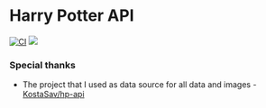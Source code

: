 # Harry Potter API

[![CI](https://github.com/diegodrf/HarryPotterApi/actions/workflows/ci.yml/badge.svg)](https://github.com/diegodrf/HarryPotterApi/actions/workflows/ci.yml)
[![](https://heroku-status-badges.herokuapp.com/harry-potter--api)](https://heroku-status-badges.herokuapp.com/harry-potter--api)



### Special thanks
- The project that I used as data source for all data and images - [KostaSav/hp-api](https://github.com/KostaSav/hp-api)